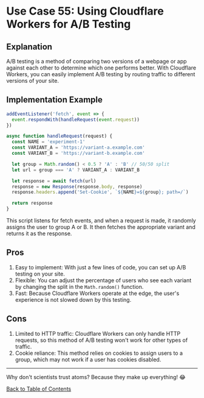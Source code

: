 # Use Case 55: Using Cloudflare Workers for A/B Testing

## Explanation

A/B testing is a method of comparing two versions of a webpage or app against each other to determine which one performs better. With Cloudflare Workers, you can easily implement A/B testing by routing traffic to different versions of your site.

## Implementation Example

```javascript
addEventListener('fetch', event => {
  event.respondWith(handleRequest(event.request))
})

async function handleRequest(request) {
  const NAME = 'experiment-1'
  const VARIANT_A = 'https://variant-a.example.com'
  const VARIANT_B = 'https://variant-b.example.com'

  let group = Math.random() < 0.5 ? 'A' : 'B' // 50/50 split
  let url = group === 'A' ? VARIANT_A : VARIANT_B

  let response = await fetch(url)
  response = new Response(response.body, response)
  response.headers.append('Set-Cookie', `${NAME}=${group}; path=/`)

  return response
}
```

This script listens for fetch events, and when a request is made, it randomly assigns the user to group A or B. It then fetches the appropriate variant and returns it as the response.

## Pros

1. Easy to implement: With just a few lines of code, you can set up A/B testing on your site.
2. Flexible: You can adjust the percentage of users who see each variant by changing the split in the `Math.random()` function.
3. Fast: Because Cloudflare Workers operate at the edge, the user's experience is not slowed down by this testing.

## Cons

1. Limited to HTTP traffic: Cloudflare Workers can only handle HTTP requests, so this method of A/B testing won't work for other types of traffic.
2. Cookie reliance: This method relies on cookies to assign users to a group, which may not work if a user has cookies disabled.

---

Why don't scientists trust atoms? Because they make up everything! 😂

[Back to Table of Contents](../table_of_contents.md)